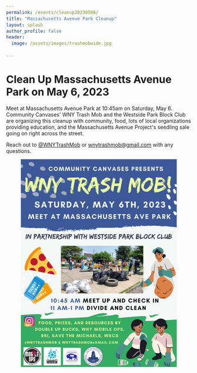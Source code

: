 ```yaml
---
permalink: /events/cleanup20230506/
title: "Massachusetts Avenue Park Cleanup"
layout: splash
author_profile: false
header:
  image: /assets/images/trashmobwide.jpg

---
```


# Clean Up Massachusetts Avenue Park on May 6, 2023


Meet at Massachusetts Avenue Park at 10:45am on Saturday, May 6. Community Canvases' WNY Trash Mob and the Westside Park Block Club are organizing this cleanup with community, food, lots of local organizations providing education, and the Massachusetts Avenue Project's seedling sale going on right across the street.

Reach out to [@WNYTrashMob](https://www.instagram.com/wnytrashmob/) or [wnytrashmob@gmail.com](mailto:wnytrashmob@gmail.com) with any questions.

<figure style="max-width: 900px" class="align-center">
  <img src="/assets/images/posters/Cleanup-May-6-2023.jpg" alt="Cleanup Poster">
</figure> 

